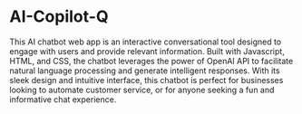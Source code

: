 # AI-Copilot-Q
This AI chatbot web app is an interactive conversational tool designed to engage with users and provide relevant information. Built with Javascript, HTML, and CSS, the chatbot leverages the power of OpenAI API to facilitate natural language processing and generate intelligent responses. With its sleek design and intuitive interface, this chatbot is perfect for businesses looking to automate customer service, or for anyone seeking a fun and informative chat experience.
